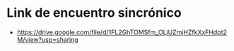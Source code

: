 # Link de encuentro sincrónico
* https://drive.google.com/file/d/1FL2GhTOMSfm_OLjUZmjHZfkXxFHdpt2M/view?usp=sharing
